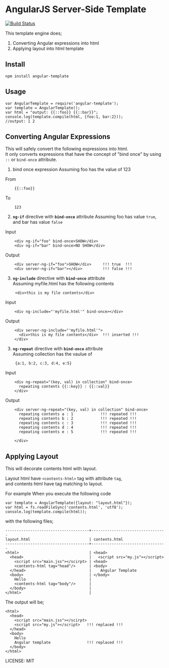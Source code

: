 AngularJS Server-Side Template
==============================


[![Build Status](https://travis-ci.org/allenhwkim/angularjs-google-maps.png?branch=master)](https://travis-ci.org/allenhwkim/angular-template)

This template engine does;

  1. Converting Angular expressions into html
  2. Applying layout into html template

Install
-------

    npm install angular-template

Usage
------

    var AngularTemplate = require('angular-template');
    var template = AngularTemplate();
    var html = "output: {{::foo}} {{::bar}}";
    console.log(template.compile(html, {foo:1, bar:2}));
    //output: 1 2

Converting Angular Expressions
------------------------------
This will safely convert the following expressions into html.  
It only converts expressions that have the concept of "bind once" by using `::` or `bind-once` attribute.

1. bind once expression
  Assuming foo has the value of 123

  From 
  
        {{::foo}}

  To
  
        123

2. **`ng-if`** directive with **`bind-once`** attribute
  Assuming foo has value `true`, and bar has value `false`

  Input

        <div ng-if="foo" bind-once>SHOW</div>
        <div ng-if="bar" bind-once>NO SHOW</div>

  Output

        <div server-ng-if="foo">SHOW</div>     !!! true  !!!
        <div server-ng-if="bar"></div>         !!! false !!!

3. **`ng-include`** directive with **`bind-once`** attribute  
  Assuming myfile.html has the following contents

        <div>this is my file contents</div>

  Input

        <div ng-include="'myfile.html'" bind-once></div>

  Output

        <div server-ng-include="'myfile.html'">
          <div>this is my file contents</div>  !!! inserted !!!
        </div>

3. **`ng-repeat`** directive with **`bind-once`** attribute  
  Assuming collection has the vaulue of  

        {a:1, b:2, c:3, d:4, e:5}

  Input

        <div ng-repeat="(key, val) in collection" bind-once>
          repeating contents {{::key}} : {{::val}}
        </div>

  Output

        <div server-ng-repeat="(key, val) in collection" bind-once>
          repeating contents a : 1            !!! repeated !!!
          repeating contents b : 2            !!! repeated !!!
          repeating contents c : 3            !!! repeated !!!
          repeating contents d : 4            !!! repeated !!!
          repeating contents e : 5            !!! repeated !!!

        </div>

Applying Layout 
---------------
This will decorate contents html with layout.  

Layout html have `<contents-html>` tag with attribute `tag`,  
and contents html have tag matching to layout.

For example When you execute the following code

    var template = AngularTemplate({layout: "layout.html"});
    var html = fs.readFileSync('contents.html', 'utf8');
    console.log(template.compile(html));

with the following files;

    -------------------------------------+---------------------------------
    layout.html                          | contents.html                       
    -------------------------------------+---------------------------------
    <html>                               | <head>
      <head>                             |   <script src="my.js"></script>
        <script src="main.jss"></scirpt> | <head>
        <contents-html tag="head"/>      | <body>
      </head>                            |    Angular Template
      <body>                             | </body>                            
        Hello                            |
        <contents-html tag="body"/>      |
      </body>                            |
    </html>                              |  

The output will be;  

    <html> 
      <head>
        <script src="main.jss"></scirpt>
        <script src="my.js"></script>   !!! replaced !!!
      </head>
      <body>
        Hello
        Angular template                !!! replaced !!!
      </body>
    </html>



LICENSE: MIT


